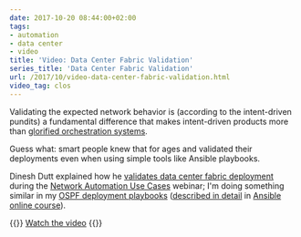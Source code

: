 ```yaml
---
date: 2017-10-20 08:44:00+02:00
tags:
- automation
- data center
- video
title: 'Video: Data Center Fabric Validation'
series_title: 'Data Center Fabric Validation'
url: /2017/10/video-data-center-fabric-validation.html
video_tag: clos
---
```

Validating the expected network behavior is (according to the intent-driven pundits) a fundamental difference that makes intent-driven products more than [glorified orchestration systems](/2017/09/intent-based-hype.html).

Guess what: smart people knew that for ages and validated their deployments even when using simple tools like Ansible playbooks.

Dinesh Dutt explained how he [validates data center fabric deployment](https://my.ipspace.net/bin/get/NetAutUC/3.3%20-%20Validation.mp4) during the [Network Automation Use Cases](http://www.ipspace.net/Network_Automation_Use_Cases) webinar; I'm doing something similar in my [OSPF deployment playbooks](https://github.com/ipspace/ansible-examples/tree/master/OSPF-Deployment) ([described in detail](https://my.ipspace.net/bin/list?id=AnsibleOC#WAN_SVC_CS) in [Ansible online course](http://www.ipspace.net/Ansible_for_Networking_Engineers)).

{{<jump>}}
[Watch the video](https://my.ipspace.net/bin/get/NetAutUC/3.3%20-%20Validation.mp4)
{{</jump>}}
